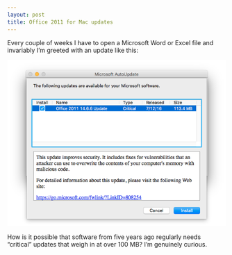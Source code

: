```yaml
---
layout: post
title: Office 2011 for Mac updates
---
```


Every couple of weeks I have to open a Microsoft Word or Excel file and invariably I’m greeted with an update like this:

![Mac Office 2011 Update Screenshot](/blog/images/2016/07/office-2011-mac-update.png)

How is it possible that software from five years ago regularly needs “critical” updates that weigh in at over 100 MB? I’m genuinely curious.